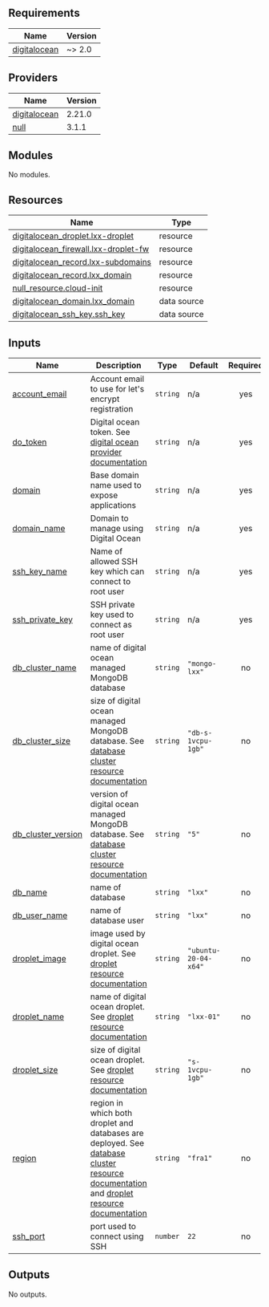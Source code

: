 ## Requirements

| Name | Version |
|------|---------|
| <a name="requirement_digitalocean"></a> [digitalocean](#requirement\_digitalocean) | ~> 2.0 |

## Providers

| Name | Version |
|------|---------|
| <a name="provider_digitalocean"></a> [digitalocean](#provider\_digitalocean) | 2.21.0 |
| <a name="provider_null"></a> [null](#provider\_null) | 3.1.1 |

## Modules

No modules.

## Resources

| Name | Type |
|------|------|
| [digitalocean_droplet.lxx-droplet](https://registry.terraform.io/providers/digitalocean/digitalocean/latest/docs/resources/droplet) | resource |
| [digitalocean_firewall.lxx-droplet-fw](https://registry.terraform.io/providers/digitalocean/digitalocean/latest/docs/resources/firewall) | resource |
| [digitalocean_record.lxx-subdomains](https://registry.terraform.io/providers/digitalocean/digitalocean/latest/docs/resources/record) | resource |
| [digitalocean_record.lxx_domain](https://registry.terraform.io/providers/digitalocean/digitalocean/latest/docs/resources/record) | resource |
| [null_resource.cloud-init](https://registry.terraform.io/providers/hashicorp/null/latest/docs/resources/resource) | resource |
| [digitalocean_domain.lxx_domain](https://registry.terraform.io/providers/digitalocean/digitalocean/latest/docs/data-sources/domain) | data source |
| [digitalocean_ssh_key.ssh_key](https://registry.terraform.io/providers/digitalocean/digitalocean/latest/docs/data-sources/ssh_key) | data source |

## Inputs

| Name | Description | Type | Default | Required |
|------|-------------|------|---------|:--------:|
| <a name="input_account_email"></a> [account\_email](#input\_account\_email) | Account email to use for let's encrypt registration | `string` | n/a | yes |
| <a name="input_do_token"></a> [do\_token](#input\_do\_token) | Digital ocean token. See [digital ocean provider documentation](https://registry.terraform.io/providers/digitalocean/digitalocean/latest/docs#token) | `string` | n/a | yes |
| <a name="input_domain"></a> [domain](#input\_domain) | Base domain name used to expose applications | `string` | n/a | yes |
| <a name="input_domain_name"></a> [domain\_name](#input\_domain\_name) | Domain to manage using Digital Ocean | `string` | n/a | yes |
| <a name="input_ssh_key_name"></a> [ssh\_key\_name](#input\_ssh\_key\_name) | Name of allowed SSH key which can connect to root user | `string` | n/a | yes |
| <a name="input_ssh_private_key"></a> [ssh\_private\_key](#input\_ssh\_private\_key) | SSH private key used to connect as root user | `string` | n/a | yes |
| <a name="input_db_cluster_name"></a> [db\_cluster\_name](#input\_db\_cluster\_name) | name of digital ocean managed MongoDB database | `string` | `"mongo-lxx"` | no |
| <a name="input_db_cluster_size"></a> [db\_cluster\_size](#input\_db\_cluster\_size) | size of digital ocean managed MongoDB database. See [database cluster resource documentation](https://registry.terraform.io/providers/digitalocean/digitalocean/latest/docs/resources/database_cluster#size) | `string` | `"db-s-1vcpu-1gb"` | no |
| <a name="input_db_cluster_version"></a> [db\_cluster\_version](#input\_db\_cluster\_version) | version of digital ocean managed MongoDB database. See [database cluster resource documentation](https://registry.terraform.io/providers/digitalocean/digitalocean/latest/docs/resources/database_cluster#version) | `string` | `"5"` | no |
| <a name="input_db_name"></a> [db\_name](#input\_db\_name) | name of database | `string` | `"lxx"` | no |
| <a name="input_db_user_name"></a> [db\_user\_name](#input\_db\_user\_name) | name of database user | `string` | `"lxx"` | no |
| <a name="input_droplet_image"></a> [droplet\_image](#input\_droplet\_image) | image used by digital ocean droplet. See [droplet resource documentation](https://registry.terraform.io/providers/digitalocean/digitalocean/latest/docs/resources/droplet#image) | `string` | `"ubuntu-20-04-x64"` | no |
| <a name="input_droplet_name"></a> [droplet\_name](#input\_droplet\_name) | name of digital ocean droplet. See [droplet resource documentation](https://registry.terraform.io/providers/digitalocean/digitalocean/latest/docs/resources/droplet#name) | `string` | `"lxx-01"` | no |
| <a name="input_droplet_size"></a> [droplet\_size](#input\_droplet\_size) | size of digital ocean droplet. See [droplet resource documentation](https://registry.terraform.io/providers/digitalocean/digitalocean/latest/docs/resources/droplet#size) | `string` | `"s-1vcpu-1gb"` | no |
| <a name="input_region"></a> [region](#input\_region) | region in which both droplet and databases are deployed. See [database cluster resource documentation](https://registry.terraform.io/providers/digitalocean/digitalocean/latest/docs/resources/database_cluster#region) and [droplet resource documentation](https://registry.terraform.io/providers/digitalocean/digitalocean/latest/docs/resources/droplet#regionhttps://registry.terraform.io/providers/digitalocean/digitalocean/latest/docs/resources/droplet#region) | `string` | `"fra1"` | no |
| <a name="input_ssh_port"></a> [ssh\_port](#input\_ssh\_port) | port used to connect using SSH | `number` | `22` | no |

## Outputs

No outputs.
